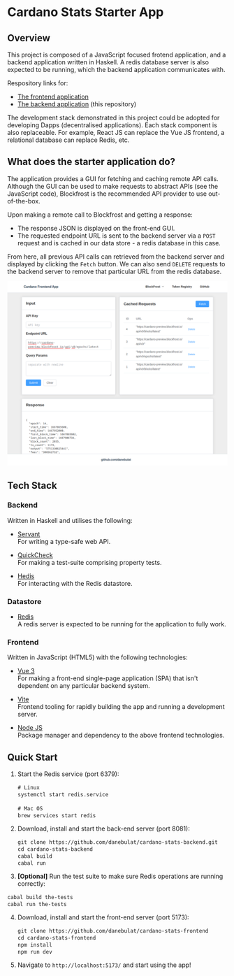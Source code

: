 # Cardano Stats Starter App

## Overview 

This project is composed of a JavaScript focused frotend application, and a
backend application written in Haskell. A redis database server is also 
expected to be running, which the backend application communicates with.

Respository links for:
- [The frontend application](https://github.com/danebulat/cardano-stats-frontend)
- [The backend application](https://github.com/danebulat/cardano-stats-backend) (this repository)

The development stack demonstrated in this project could be adopted for
developing Dapps (decentralised applications). Each stack component is also
replaceable. For example, React JS can replace the Vue JS frontend, a relational
database can replace Redis, etc.

## What does the starter application do?

The application provides a GUI for fetching and caching remote API calls. 
Although the GUI can be used to make requests to abstract APIs (see the 
JavaScript code), Blockfrost is the recommended API provider to use 
out-of-the-box.

Upon making a remote call to Blockfrost and getting a response:
- The response JSON is displayed on the front-end GUI.
- The requested endpoint URL is sent to the backend server via a `POST` request 
  and is cached in our data store - a redis database in this case.

From here, all previous API calls can retrieved from the backend server and 
displayed by clicking the `Fetch` button. We can also send `DELETE` requests 
to the backend server to remove that particular URL from the redis database.

![Screenshot](/doc/screenshot-01.png)

## Tech Stack 

### Backend 

Written in Haskell and utilises the following:

- [Servant](https://hackage.haskell.org/package/servant)<br>
  For writing a type-safe web API.
  
- [QuickCheck](https://hackage.haskell.org/package/QuickCheck)<br>
  For making a test-suite comprising property tests.
  
- [Hedis](https://hackage.haskell.org/package/hedis)<br>
  For interacting with the Redis datastore.

### Datastore 

- [Redis](https://github.com/redis/redis)<br>
  A redis server is expected to be running for the application 
  to fully work.

### Frontend 

Written in JavaScript (HTML5) with the following technologies:

- [Vue 3](https://github.com/vuejs/core)<br>
  For making a front-end single-page application (SPA) that 
  isn't dependent on any particular backend system.
  
- [Vite](https://github.com/vitejs/vite)<br>
  Frontend tooling for rapidly building the app and running a 
  development server.

- [Node JS](https://nodejs.org/en/)<br>
  Package manager and dependency to the above frontend technologies.

## Quick Start

1. Start the Redis service (port 6379):
 
   ```
   # Linux
   systemctl start redis.service
   
   # Mac OS
   brew services start redis
   ```

2. Download, install and start the back-end server (port 8081):

   ```
   git clone https://github.com/danebulat/cardano-stats-backend.git
   cd cardano-stats-backend
   cabal build
   cabal run
   ```

3. **[Optional]** Run the test suite to make sure Redis operations are running correctly:

  ```
  cabal build the-tests
  cabal run the-tests
  ```

4. Download, install and start the front-end server (port 5173):

   ```
   git clone https://github.com/danebulat/cardano-stats-frontend
   cd cardano-stats-frontend
   npm install
   npm run dev
   ```

4. Navigate to `http://localhost:5173/` and start using the app!
